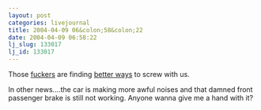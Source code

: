 ```yaml
---
layout: post
categories: livejournal
title: 2004-04-09 06&colon;58&colon;22
date: 2004-04-09 06:58:22
lj_slug: 133017
lj_id: 133017
---
```

Those [fuckers](http://www.microsoft.com) are finding [better ways](http://www.us-cert.gov/cas/techalerts/TA04-099A.html) to screw with us.  



In other news....the car is making more awful noises and that damned front passenger brake is still not working. Anyone wanna give me a hand with it?

